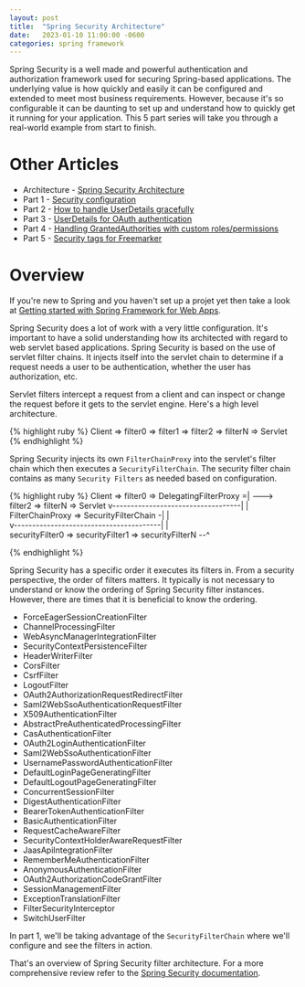 ```yaml
---
layout: post
title:  "Spring Security Architecture"
date:   2023-01-10 11:00:00 -0600
categories: spring framework
---
```

Spring Security is a well made and powerful authentication and authorization framework used for securing Spring-based applications. The underlying value is how quickly and easily it can be configured and extended to meet most business requirements. However, because it's so configurable it can be daunting to set up and understand how to quickly get it running for your application. This 5 part series will take you through a real-world example from start to finish. 

# Other Articles
* Architecture - [Spring Security Architecture](/spring/framework/2023/01/spring-security-overview.html)
* Part 1 - [Security configuration](/spring/framework/2023/01/spring-security-part1-config.html)
* Part 2 - [How to handle UserDetails gracefully](/spring/framework/2023/01/spring-security-part2-UserDetails.html)
* Part 3 - [UserDetails for OAuth authentication](/spring/framework/2023/01/spring-security-part3-OidcUser.html)
* Part 4 - [Handling GrantedAuthorities with custom roles/permissions](/spring/framework/2023/01/spring-security-part4-GrantedAuthority.html)
* Part 5 - [Security tags for Freemarker](/spring/framework/2023/01/spring-security-part5-security-tags.html)

# Overview
If you're new to Spring and you haven't set up a projet yet then take a look at [Getting started with Spring Framework for Web Apps](/spring/framework/2023/01/spring-initializer). 

Spring Security does a lot of work with a very little configuration. It's important to have a solid understanding how its architected with regard to web servlet based applications. Spring Security is based on the use of servlet filter chains. It injects itself into the servlet chain to determine if a request needs a user to be authentication, whether the user has authorization, etc. 

Servlet filters intercept a request from a client and can inspect or change the request before it gets to the servlet engine. Here's a high level architecture.

{% highlight ruby %}
Client => filter0 => filter1 => filter2 => filterN => Servlet
{% endhighlight %}

Spring Security injects its own `FilterChainProxy` into the servlet's filter chain which then executes a `SecurityFilterChain`. The security filter chain contains as many `Security Filters` as needed based on configuration.

{% highlight ruby %}
Client => filter0 => DelegatingFilterProxy =|                   ---> filter2 => filterN => Servlet
        v-----------------------------------|                   |
        FilterChainProxy => SecurityFilterChain -|              |  
        v----------------------------------------|              |  
        securityFilter0 => securityFilter1 => securityFilterN --^

{% endhighlight %}

Spring Security has a specific order it executes its filters in. From a security perspective, the order of filters matters. It typically is not necessary to understand or know the ordering of Spring Security filter instances. However, there are times that it is beneficial to know the ordering.

* ForceEagerSessionCreationFilter
* ChannelProcessingFilter
* WebAsyncManagerIntegrationFilter
* SecurityContextPersistenceFilter
* HeaderWriterFilter
* CorsFilter
* CsrfFilter
* LogoutFilter
* OAuth2AuthorizationRequestRedirectFilter
* Saml2WebSsoAuthenticationRequestFilter
* X509AuthenticationFilter
* AbstractPreAuthenticatedProcessingFilter
* CasAuthenticationFilter
* OAuth2LoginAuthenticationFilter
* Saml2WebSsoAuthenticationFilter
* UsernamePasswordAuthenticationFilter
* DefaultLoginPageGeneratingFilter
* DefaultLogoutPageGeneratingFilter
* ConcurrentSessionFilter
* DigestAuthenticationFilter
* BearerTokenAuthenticationFilter
* BasicAuthenticationFilter
* RequestCacheAwareFilter
* SecurityContextHolderAwareRequestFilter
* JaasApiIntegrationFilter
* RememberMeAuthenticationFilter
* AnonymousAuthenticationFilter
* OAuth2AuthorizationCodeGrantFilter
* SessionManagementFilter
* ExceptionTranslationFilter
* FilterSecurityInterceptor
* SwitchUserFilter

In part 1, we'll be taking advantage of the `SecurityFilterChain` where we'll configure and see the filters in action.

That's an overview of Spring Security filter architecture. For a more comprehensive review refer to the [Spring Security documentation](https://docs.spring.io/spring-security/reference/servlet/architecture.html). 
